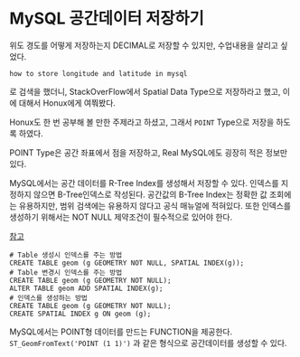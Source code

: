 # MySQL 공간데이터 저장하기

위도 경도를 어떻게 저장하는지 DECIMAL로 저장할 수 있지만, 수업내용을 살리고 싶었다.

`how to store longitude and latitude in mysql`

로 검색을 했더니, StackOverFlow에서 Spatial Data Type으로 저장하라고 했고, 이에 대해서 Honux에게 여쭤봤다.

Honux도 한 번 공부해 볼 만한 주제라고 하셨고, 그래서 `POINT` Type으로 저장을 하도록 하였다.

POINT Type은 공간 좌표에서 점을 저장하고, Real MySQL에도 굉장히 적은 정보만 있다.

MySQL에서는 공간 데이터를 R-Tree Index를 생성해서 저장할 수 있다. 인덱스를 지정하지 않으면 B-Tree인덱스로 작성된다.
공간값의 B-Tree Index는 정확한 값 조회에는 유용하지만, 범위 검색에는 유용하지 않다고 공식 매뉴얼에 적혀있다.
또한 인덱스를 생성하기 위해서는 NOT NULL 제약조건이 필수적으로 있어야 한다.

[참고](https://dev.mysql.com/doc/refman/5.7/en/creating-spatial-indexes.html)

```mysql
# Table 생성시 인덱스를 주는 방법
CREATE TABLE geom (g GEOMETRY NOT NULL, SPATIAL INDEX(g));
# Table 변경시 인덱스를 주는 방법
CREATE TABLE geom (g GEOMETRY NOT NULL);
ALTER TABLE geom ADD SPATIAL INDEX(g);
# 인덱스를 생성하는 방법
CREATE TABLE geom (g GEOMETRY NOT NULL);
CREATE SPATIAL INDEX g ON geom (g);
```

MySQL에서는 POINT형 데이터를 만드는 FUNCTION을 제공한다. `ST_GeomFromText('POINT (1 1)')` 과 같은 형식으로 공간데이터를 생성할 수 있다.
